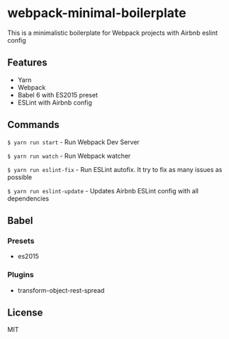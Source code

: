 # webpack-minimal-boilerplate
This is a minimalistic boilerplate for Webpack projects with Airbnb eslint config

## Features
- Yarn
- Webpack
- Babel 6 with ES2015 preset
- ESLint with Airbnb config

## Commands
`$ yarn run start` - Run Webpack Dev Server

`$ yarn run watch` - Run Webpack watcher

`$ yarn run eslint-fix` - Run ESLint autofix. It try to fix as many issues as possible

`$ yarn run eslint-update` - Updates Airbnb ESLint config with all dependencies

## Babel
### Presets
- es2015

### Plugins
- transform-object-rest-spread

## License
MIT
